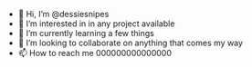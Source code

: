 - 👋 Hi, I’m @dessiesnipes
- 👀 I’m interested in in any project available
- 🌱 I’m currently learning a few things
- 💞️ I’m looking to collaborate on anything that comes my way
- 📫 How to reach me 000000000000000

<!---
dessiesnipes/dessiesnipes is a ✨ special ✨ repository because its `README.md` (this file) appears on your GitHub profile.
You can click the Preview link to take a look at your changes.
--->
